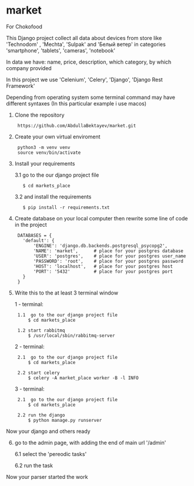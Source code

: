 # market
For Chokofood

This Django project collect all data about devices from store like 'Technodom' , 'Mechta', 'Sulpak' and 'Белый ветер' in categories 'smartphone', 'tablets', 'cameras', 'notebook'

In data we have: name, price, description, which category, by which company provided
  
In this project we use 'Celenium', 'Celery', 'Django', 'Django Rest Framework'




Depending from operating system some terminal command may have different syntaxes (In this particular example i use macos)




1. Clone the repository

        https://github.com/AbdullaBektayev/market.git

2. Create your own virtual enviroment

        python3 -m venv venv
        source venv/bin/activate

3. Install your requirements

      3.1  go to the our django project file 

          $ cd markets_place

      3.2 and install the requirements

          $ pip install -r requirements.txt

4. Create database on your local computer then rewrite some line of code in the project

        DATABASES = {
          'default': {
              'ENGINE': 'django.db.backends.postgresql_psycopg2',
              'NAME': 'market',      # place for your postgres database
              'USER': 'postgres',    # place for your postgres user_name
              'PASSWORD': 'root',    # place for your postgres password
              'HOST': 'localhost',   # place for your postgres host
              'PORT': '5432'         # place for your postgres port
          }
        }
        
5. Write this to the at least 3 terminal window 

      1 - terminal:

        1.1  go to the our django project file 
            $ cd markets_place

        1.2 start rabbitmq
            $ /usr/local/sbin/rabbitmq-server

      2 - terminal:

        2.1  go to the our django project file 
            $ cd markets_place

        2.2 start celery
            $ celery -A market_place worker -B -l INFO

      3 - terminal:

        2.1  go to the our django project file 
            $ cd markets_place

        2.2 run the django
            $ python manage.py runserver
        

Now your django and others ready

6. go to the admin page, with adding the end of main url  '/admin'
  
      6.1 select the 'pereodic tasks'

      6.2 run the task
  
Now your parser started the work

